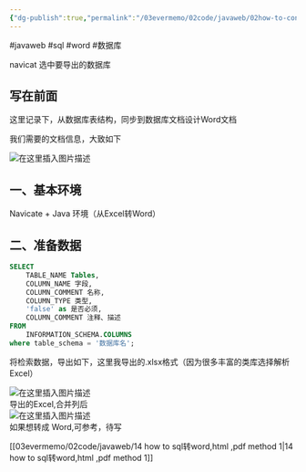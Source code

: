 ```yaml
---
{"dg-publish":true,"permalink":"/03evermemo/02code/javaweb/02how-to-convert-sql-to-word-in-common-word/","dgPassFrontmatter":true}
---
```




#javaweb 
#sql
#word
#数据库 






navicat 选中要导出的数据库
## 写在前面

这里记录下，从数据库表结构，同步到数据库文档设计Word文档

我们需要的文档信息，大致如下

![在这里插入图片描述](https://img-blog.csdnimg.cn/20200325130024804.png?x-oss-process=image/watermark,type_ZmFuZ3poZW5naGVpdGk,shadow_10,text_aHR0cHM6Ly9ibG9nLmNzZG4ubmV0L3FxXzQyMTA1NjI5,size_16,color_FFFFFF,t_70)

## 一、基本环境

Navicate + Java 环境（从Excel转Word）

## 二、准备数据

```sql
SELECT
    TABLE_NAME Tables,
    COLUMN_NAME 字段,
    COLUMN_COMMENT 名称,
    COLUMN_TYPE 类型,
    'false' as 是否必须,
    COLUMN_COMMENT 注释、描述
FROM
    INFORMATION_SCHEMA.COLUMNS
where table_schema = '数据库名';
```

将检索数据，导出如下，这里我导出的.xlsx格式（因为很多丰富的类库选择解析Excel）

![在这里插入图片描述](https://img-blog.csdnimg.cn/20200325130453553.png?x-oss-process=image/watermark,type_ZmFuZ3poZW5naGVpdGk,shadow_10,text_aHR0cHM6Ly9ibG9nLmNzZG4ubmV0L3FxXzQyMTA1NjI5,size_16,color_FFFFFF,t_70)  
导出的Excel,合并列后  
![在这里插入图片描述](https://img-blog.csdnimg.cn/20200325140301343.png?x-oss-process=image/watermark,type_ZmFuZ3poZW5naGVpdGk,shadow_10,text_aHR0cHM6Ly9ibG9nLmNzZG4ubmV0L3FxXzQyMTA1NjI5,size_16,color_FFFFFF,t_70)  
如果想转成 Word,可参考，待写

[[03evermemo/02code/javaweb/14 how to sql转word,html ,pdf method 1\|14 how to sql转word,html ,pdf method 1]]
